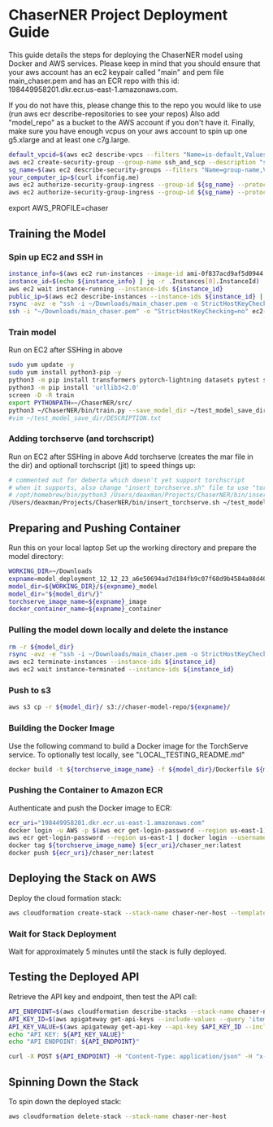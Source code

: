 # ChaserNER Project Deployment Guide

This guide details the steps for deploying the ChaserNER model using Docker and AWS services.
Please keep in mind that you should ensure that your aws account has an ec2 keypair called "main" and pem file main_chaser.pem
and has an ECR repo with this id: 198449958201.dkr.ecr.us-east-1.amazonaws.com. 

If you do not have this, 
please change this to the repo you would like to use (run aws ecr describe-repositories to see your repos)
Also add "model_repo" as a bucket to the AWS account if you don't have it.
Finally, make sure you have enough vcpus on your aws account to spin up one g5.xlarge and at least one c7g.large.
```bash
default_vpcid=$(aws ec2 describe-vpcs --filters "Name=is-default,Values=true" --query "Vpcs[*].{ID:VpcId}" --output text)
aws ec2 create-security-group --group-name ssh_and_scp --description "ssh_and_scp" --vpc-id ${default_vpcid}
sg_name=$(aws ec2 describe-security-groups --filters "Name=group-name,Values=ssh_and_scp" --query "SecurityGroups[*].{ID:GroupId}" --output text)
your_computer_ip=$(curl ifconfig.me)
aws ec2 authorize-security-group-ingress --group-id ${sg_name} --protocol tcp --port 22 --cidr ${your_computer_ip}/32
aws ec2 authorize-security-group-ingress --group-id ${sg_name} --protocol tcp --port 873 --cidr ${your_computer_ip}/32
```
export AWS_PROFILE=chaser

## Training the Model

### Spin up EC2 and SSH in

```bash
instance_info=$(aws ec2 run-instances --image-id ami-0f837acd9af5d0944 --count 1 --instance-type g5.xlarge --key-name main --security-group-ids ${sg_name})
instance_id=$(echo ${instance_info} | jq -r .Instances[0].InstanceId)
aws ec2 wait instance-running --instance-ids ${instance_id}
public_ip=$(aws ec2 describe-instances --instance-ids ${instance_id} | jq -r .Reservations[0].Instances[0].PublicIpAddress)
rsync -avz -e "ssh -i ~/Downloads/main_chaser.pem -o StrictHostKeyChecking=no" ~/Projects/ChaserNER/ ec2-user@${public_ip}:~/ChaserNER/
ssh -i "~/Downloads/main_chaser.pem" -o "StrictHostKeyChecking=no" ec2-user@${public_ip}
```


### Train model 
Run on EC2 after SSHing in above
```bash
sudo yum update -y
sudo yum install python3-pip -y
python3 -m pip install transformers pytorch-lightning datasets pytest seqeval lightning_lite torch torchvision
python3 -m pip install 'urllib3<2.0'
screen -D -R train
export PYTHONPATH=~/ChaserNER/src/
python3 ~/ChaserNER/bin/train.py --save_model_dir ~/test_model_save_dir
#vim ~/test_model_save_dir/DESCRIPTION.txt
```

### Adding torchserve (and torchscript)
Run on EC2 after SSHing in above
Add torchserve (creates the mar file in the dir) and optionall torchscript (jit) to speed things up:
```bash
# commented out for deberta which doesn't yet support torchscript
# when it supports, also change "insert_torchserve.sh" file to use "torchscript_model"
# /opt/homebrew/bin/python3 /Users/deaxman/Projects/ChaserNER/bin/insert_torchscript.py --config_path ~/test_model_save_dir/config.json
/Users/deaxman/Projects/ChaserNER/bin/insert_torchserve.sh ~/test_model_save_dir
```

## Preparing and Pushing Container
Run this on your local laptop
Set up the working directory and prepare the model directory:

```bash
WORKING_DIR=~/Downloads
expname=model_deployment_12_12_23_a6e50694ad7d184fb9c07f68d9b4584a08d40af2_v1.0.0
model_dir=${WORKING_DIR}/${expname}_model
model_dir="${model_dir%/}"
torchserve_image_name=${expname}_image
docker_container_name=${expname}_container
```

### Pulling the model down locally and delete the instance
```bash
rm -r ${model_dir}
rsync -avz -e "ssh -i ~/Downloads/main_chaser.pem -o StrictHostKeyChecking=no" ec2-user@${public_ip}:~/test_model_save_dir/ ${model_dir}/
aws ec2 terminate-instances --instance-ids ${instance_id}
aws ec2 wait instance-terminated --instance-ids ${instance_id}
```

### Push to s3
```bash
aws s3 cp -r ${model_dir}/ s3://chaser-model-repo/${expname}/
```

### Building the Docker Image

Use the following command to build a Docker image for the TorchServe service. 
To optionally test locally, see "LOCAL_TESTING_README.md"

```bash
docker build -t ${torchserve_image_name} -f ${model_dir}/Dockerfile ${model_dir}/
```

### Pushing the Container to Amazon ECR

Authenticate and push the Docker image to ECR:

```bash
ecr_uri="198449958201.dkr.ecr.us-east-1.amazonaws.com"
docker login -u AWS -p $(aws ecr get-login-password --region us-east-1) ${ecr_uri}
aws ecr get-login-password --region us-east-1 | docker login --username AWS --password-stdin $ecr_uri
docker tag ${torchserve_image_name} ${ecr_uri}/chaser_ner:latest
docker push ${ecr_uri}/chaser_ner:latest
```

## Deploying the Stack on AWS

Deploy the cloud formation stack:

```bash
aws cloudformation create-stack --stack-name chaser-ner-host --template-body file:///Users/deaxman/Projects/ChaserNER/misc/cloudformation_template.yaml --capabilities CAPABILITY_IAM
```

### Wait for Stack Deployment

Wait for approximately 5 minutes until the stack is fully deployed.

## Testing the Deployed API

Retrieve the API key and endpoint, then test the API call:

```bash
API_ENDPOINT=$(aws cloudformation describe-stacks --stack-name chaser-ner-host --query 'Stacks[0].Outputs[?OutputKey==`ApiEndpoint`].OutputValue' --output text | sed 's/\/$//')
API_KEY_ID=$(aws apigateway get-api-keys --include-values --query 'items[?name==`MyRestrictedAPIKey`].id' --output text)
API_KEY_VALUE=$(aws apigateway get-api-key --api-key $API_KEY_ID --include-value --query 'value' --output text)
echo "API KEY: ${API_KEY_VALUE}"
echo "API ENDPOINT: ${API_ENDPOINT}"

curl -X POST ${API_ENDPOINT} -H "Content-Type: application/json" -H "x-api-key: ${API_KEY}" -d '{"text": "dustin please finish the report on profit by 10/21"}'
```

## Spinning Down the Stack

To spin down the deployed stack:

```bash
aws cloudformation delete-stack --stack-name chaser-ner-host
```
